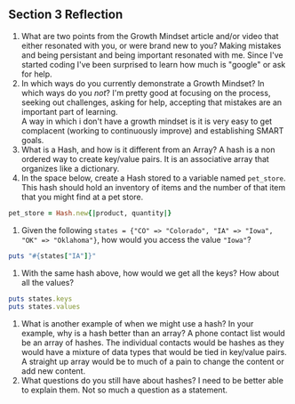 ## Section 3 Reflection

1. What are two points from the Growth Mindset article and/or video that either resonated with you, or were brand new to you?
  Making mistakes and being persistant and being important resonated with me.  Since I've started coding I've been surprised to learn how much is "google" or ask for help.
1. In which ways do you currently demonstrate a Growth Mindset? In which ways do you _not_?
  I'm pretty good at focusing on the process, seeking out challenges, asking for help, accepting that mistakes are an important part of learning.  
  A way in which i don't have a growth mindset is it is very easy to get complacent (working to continuously improve) and establishing SMART goals.
1. What is a Hash, and how is it different from an Array?
  A hash is a non ordered way to create key/value pairs. It is an associative array that organizes like a dictionary.
1. In the space below, create a Hash stored to a variable named `pet_store`.  This hash should hold an inventory of items and the number of that item that you might find at a pet store.
```ruby
pet_store = Hash.new{|product, quantity|}
```

1. Given the following `states = {"CO" => "Colorado", "IA" => "Iowa", "OK" => "Oklahoma"}`, how would you access the value `"Iowa"`?
```ruby
puts "#{states["IA"]}"
```
1. With the same hash above, how would we get all the keys?  How about all the values?
```ruby
puts states.keys
puts states.values
```
1. What is another example of when we might use a hash?  In your example, why is a hash better than an array?
A phone contact list would be an array of hashes.  The individual contacts would be hashes as they would have a mixture of data types that would be tied in key/value pairs.  A straight up array would be to much of a pain to change the content or add new content.
1. What questions do you still have about hashes?
I need to be better able to explain them. Not so much a question as a statement.

